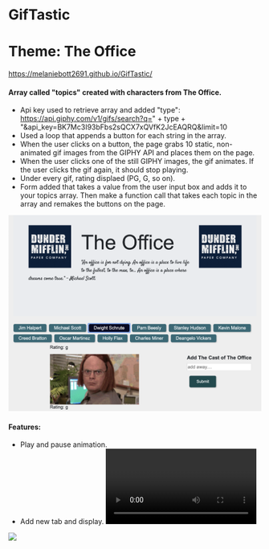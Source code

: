 # GifTastic

# Theme: The Office
https://melaniebott2691.github.io/GifTastic/

#### Array called "topics" created with characters from The Office.
- Api key used to retrieve array and added "type": 
https://api.giphy.com/v1/gifs/search?q=" + type + "&api_key=BK7Mc3I93bFbs2sQCX7xQVfK2JcEAQRQ&limit=10
- Used a loop that appends a button for each string in the array.
- When the user clicks on a button, the page grabs 10 static, non-animated gif images from the GIPHY API and places them on the page.
- When the user clicks one of the still GIPHY images, the gif animates. If the user clicks the gif again, it should stop playing.
- Under every gif, rating displaed (PG, G, so on).
- Form added that takes a value from the user input box and adds it to your topics array. Then make a function call that takes each topic in the array and remakes the buttons on the page.

<img src="assets/images/pageimg.png" width="600px">

#### Features:
- Play and pause animation. 
- Add new tab and display.
![](https://melaniebott2691/assets/videos/officeclip.mp4)
<img src="assets/videos/officeclip.mp4" width="600px">

